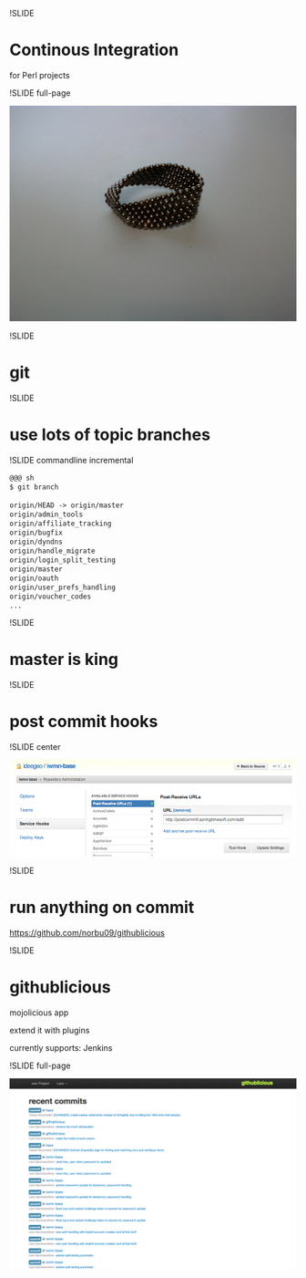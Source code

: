 !SLIDE 
# Continous Integration #

for Perl projects

!SLIDE full-page

![moebius](moebius.jpg)

!SLIDE
# git #

!SLIDE
# use lots of topic branches #

!SLIDE commandline incremental

    @@@ sh
    $ git branch

    origin/HEAD -> origin/master
    origin/admin_tools
    origin/affiliate_tracking
    origin/bugfix
    origin/dyndns
    origin/handle_migrate
    origin/login_split_testing
    origin/master
    origin/oauth
    origin/user_prefs_handling
    origin/voucher_codes
    ...

!SLIDE
# master is king #

!SLIDE
# post commit hooks #

!SLIDE center

![post commit](post_commit.png)

!SLIDE
# run anything on commit #

https://github.com/norbu09/githublicious

!SLIDE
# githublicious #

mojolicious app

extend it with plugins

currently supports: Jenkins

!SLIDE full-page

![githublicious](githublicious.png)

